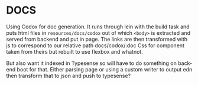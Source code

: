 # DOCS

Using Codox for doc generation. It runs through lein with the build task and puts html files in
`resources/docs/codox` out of which `<body>` is extracted and served from backend and put in page.
The links are then transformed with js to correspond to our relative path docs/codox/:doc
Css for component taken from theirs but rebuilt to use flexbox and whatnot.    
    
But also want it indexed in Typesense so will have to do something on back-end boot for that.
Either parsing page or using a custom writer to output edn then transform that to json and push
to typesense?
